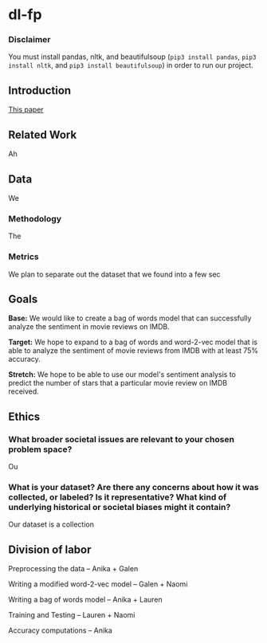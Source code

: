 # dl-fp

### Disclaimer

You must install pandas, nltk, and beautifulsoup (`pip3 install pandas`, `pip3 install nltk`, and `pip3 install beautifulsoup`) in order to run our project.

## Introduction

[This paper](https://cs224d.stanford.edu/reports/PouransariHadi.pdf) 


## Related Work
Ah

## Data

We


### Methodology
The 

### Metrics
We plan to separate out the dataset that we found into a few sec

## Goals
**Base:** We would like to create a bag of words model that can successfully analyze the sentiment in movie reviews on IMDB.

**Target:** We hope to expand to a bag of words and word-2-vec model that is able to analyze the sentiment of movie reviews from IMDB with at least 75% accuracy.

**Stretch:** We hope to be able to use our model's sentiment analysis to predict the number of stars that a particular movie review on IMDB received.

## Ethics

### What broader societal issues are relevant to your chosen problem space?
Ou

### What is your dataset? Are there any concerns about how it was collected, or labeled? Is it representative? What kind of underlying historical or societal biases might it contain?
Our dataset is a collection 


## Division of labor

Preprocessing the data – Anika + Galen

Writing a modified word-2-vec model – Galen + Naomi

Writing a bag of words model – Anika + Lauren

Training and Testing – Lauren + Naomi

Accuracy computations – Anika

